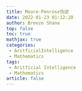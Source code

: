 ```yaml
---
title: Moore-Penrose伪逆
date: 2022-01-23 01:12:20
author: Breeze Shane
top: false
toc: true
mathjax: true
categories: 
 - AritficialIntelligence
 - Mathematics
tags: 
 - Aritficial Intelligence
 - Mathematics
article: false
---
```

